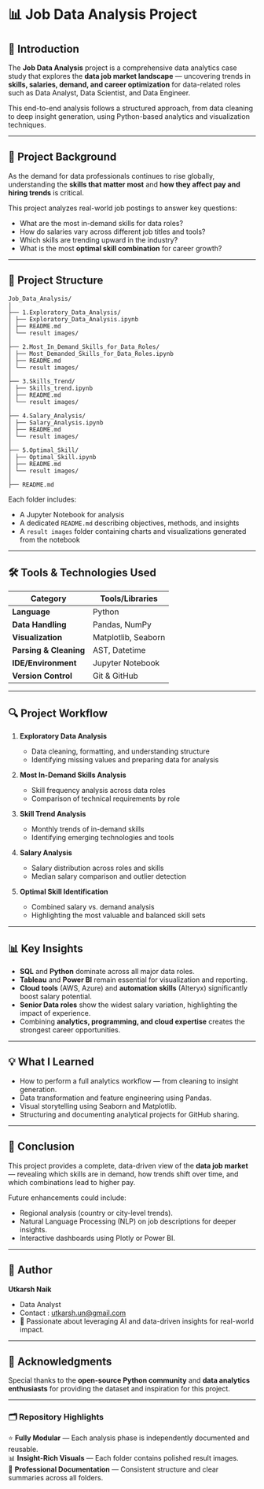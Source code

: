 # 📊 Job Data Analysis Project

## 📘 Introduction
The **Job Data Analysis** project is a comprehensive data analytics case study that explores the **data job market landscape** — uncovering trends in **skills, salaries, demand, and career optimization** for data-related roles such as Data Analyst, Data Scientist, and Data Engineer.  

This end-to-end analysis follows a structured approach, from data cleaning to deep insight generation, using Python-based analytics and visualization techniques.  

---

## 🧩 Project Background
As the demand for data professionals continues to rise globally, understanding the **skills that matter most** and **how they affect pay and hiring trends** is critical.  

This project analyzes real-world job postings to answer key questions:
- What are the most in-demand skills for data roles?  
- How do salaries vary across different job titles and tools?  
- Which skills are trending upward in the industry?  
- What is the most **optimal skill combination** for career growth?  

---

## 🧱 Project Structure

```
Job_Data_Analysis/
│
├── 1.Exploratory_Data_Analysis/
│ ├── Exploratory_Data_Analysis.ipynb
│ ├── README.md
│ └── result images/
│
├── 2.Most_In_Demand_Skills_for_Data_Roles/
│ ├── Most_Demanded_Skills_for_Data_Roles.ipynb
│ ├── README.md
│ └── result images/
│
├── 3.Skills_Trend/
│ ├── Skills_trend.ipynb
│ ├── README.md
│ └── result images/
│
├── 4.Salary_Analysis/
│ ├── Salary_Analysis.ipynb
│ ├── README.md
│ └── result images/
│
├── 5.Optimal_Skill/
│ ├── Optimal_Skill.ipynb
│ ├── README.md
│ └── result images/
│
├── README.md

```

Each folder includes:
- A Jupyter Notebook for analysis  
- A dedicated `README.md` describing objectives, methods, and insights  
- A `result images` folder containing charts and visualizations generated from the notebook  

---

## 🛠️ Tools & Technologies Used
| Category | Tools/Libraries |
|-----------|----------------|
| **Language** | Python |
| **Data Handling** | Pandas, NumPy |
| **Visualization** | Matplotlib, Seaborn |
| **Parsing & Cleaning** | AST, Datetime |
| **IDE/Environment** | Jupyter Notebook |
| **Version Control** | Git & GitHub |

---

## 🔍 Project Workflow

1. **Exploratory Data Analysis**  
   - Data cleaning, formatting, and understanding structure  
   - Identifying missing values and preparing data for analysis  

2. **Most In-Demand Skills Analysis**  
   - Skill frequency analysis across data roles  
   - Comparison of technical requirements by role  

3. **Skill Trend Analysis**  
   - Monthly trends of in-demand skills  
   - Identifying emerging technologies and tools  

4. **Salary Analysis**  
   - Salary distribution across roles and skills  
   - Median salary comparison and outlier detection  

5. **Optimal Skill Identification**  
   - Combined salary vs. demand analysis  
   - Highlighting the most valuable and balanced skill sets  

---

## 📊 Key Insights
- **SQL** and **Python** dominate across all major data roles.  
- **Tableau** and **Power BI** remain essential for visualization and reporting.  
- **Cloud tools** (AWS, Azure) and **automation skills** (Alteryx) significantly boost salary potential.  
- **Senior Data roles** show the widest salary variation, highlighting the impact of experience.  
- Combining **analytics, programming, and cloud expertise** creates the strongest career opportunities.  

---

## 💡 What I Learned
- How to perform a full analytics workflow — from cleaning to insight generation.  
- Data transformation and feature engineering using Pandas.  
- Visual storytelling using Seaborn and Matplotlib.  
- Structuring and documenting analytical projects for GitHub sharing.  

---

## 🧾 Conclusion
This project provides a complete, data-driven view of the **data job market** — revealing which skills are in demand, how trends shift over time, and which combinations lead to higher pay.  

Future enhancements could include:
- Regional analysis (country or city-level trends).  
- Natural Language Processing (NLP) on job descriptions for deeper insights.  
- Interactive dashboards using Plotly or Power BI.

---

## 🧠 Author
**Utkarsh Naik**  
- Data Analyst 
- Contact : utkarsh.un@gmail.com
- 💼 Passionate about leveraging AI and data-driven insights for real-world impact.  

---

## 🌟 Acknowledgments
Special thanks to the **open-source Python community** and **data analytics enthusiasts** for providing the dataset and inspiration for this project.  

---

### 🗂️ Repository Highlights
⭐ **Fully Modular** — Each analysis phase is independently documented and reusable.  
📊 **Insight-Rich Visuals** — Each folder contains polished result images.  
📄 **Professional Documentation** — Consistent structure and clear summaries across all folders.  


